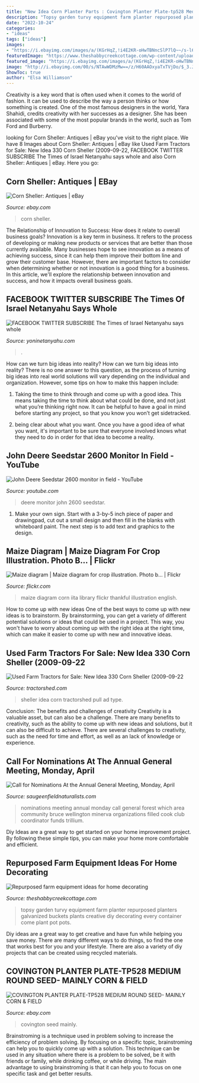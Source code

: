 ```yaml
---
title: "New Idea Corn Planter Parts : Covington Planter Plate-tp528 Medium Round Seed- Mainly Corn &amp; Field"
description: "Topsy garden turvy equipment farm planter repurposed planters galvanized buckets plants creative diy decorating every container come plant pot pots"
date: "2022-10-24"
categories:
- "ideas"
tags: ["ideas"]
images:
- "https://i.ebayimg.com/images/a/(KGrHqZ,!i4E2KR-oHwTBNncSlP7lQ~~/s-l640.jpg"
featuredImage: "https://www.theshabbycreekcottage.com/wp-content/uploads/2016/08/topsy-turvy-planter-made-from-repurposed-farm-equipment.jpg"
featured_image: "https://i.ebayimg.com/images/a/(KGrHqZ,!i4E2KR-oHwTBNncSlP7lQ~~/s-l640.jpg"
image: "http://i.ebayimg.com/00/s/NTAwWDMzMw==/z/H60AAOxyaTxTVjDo/$_3.JPG?set_id=2"
ShowToc: true
author: "Elsa Williamson"
---
```



Creativity is a key word that is often used when it comes to the world of fashion. It can be used to describe the way a person thinks or how something is created. One of the most famous designers in the world, Yara Shahidi, credits creativity with her successes as a designer. She has been associated with some of the most popular brands in the world, such as Tom Ford and Burberry.

	

		
looking for Corn Sheller: Antiques | eBay you've visit to the right place. We have 8 Images about Corn Sheller: Antiques | eBay like Used Farm Tractors for Sale: New Idea 330 Corn Sheller (2009-09-22, FACEBOOK TWITTER SUBSCRIBE The Times of Israel Netanyahu says whole and also Corn Sheller: Antiques | eBay. Here you go:
		
    
## Corn Sheller: Antiques | EBay

<img loading=lazy src="http://i.ebayimg.com/00/s/NTAwWDMzMw==/z/H60AAOxyaTxTVjDo/$_3.JPG?set_id=2" onerror="this.onerror=null;this.src='https://tse3.mm.bing.net/th?id=OIP.oym20bMLwICO2xmyiTkIRQAAAA&amp;pid=15.1';" alt="Corn Sheller: Antiques | eBay">

_Source: ebay.com_

>corn sheller. 

	

The Relationship of Innovation to Success: How does it relate to overall business goals?
Innovation is a key term in business. It refers to the process of developing or making new products or services that are better than those currently available. Many businesses hope to see innovation as a means of achieving success, since it can help them improve their bottom line and grow their customer base. However, there are important factors to consider when determining whether or not innovation is a good thing for a business. In this article, we'll explore the relationship between innovation and success, and how it impacts overall business goals.

    
## FACEBOOK TWITTER SUBSCRIBE The Times Of Israel Netanyahu Says Whole

<img loading=lazy src="http://yoninetanyahu.com/wp-content/uploads/2021/07/MISSION-VISION-STORY-AND-COMMUNICATION52.jpg" onerror="this.onerror=null;this.src='https://tse3.mm.bing.net/th?id=OIP.PZTYPrOuI1cJ-qVptnH6pAHaEK&amp;pid=15.1';" alt="FACEBOOK TWITTER SUBSCRIBE The Times of Israel Netanyahu says whole">

_Source: yoninetanyahu.com_

>. 

	

How can we turn big ideas into reality?
How can we turn big ideas into reality? There is no one answer to this question, as the process of turning big ideas into real world solutions will vary depending on the individual and organization. However, some tips on how to make this happen include:
1) Taking the time to think through and come up with a good idea. This means taking the time to think about what could be done, and not just what you’re thinking right now. It can be helpful to have a goal in mind before starting any project, so that you know you won’t get sidetracked.

2) being clear about what you want. Once you have a good idea of what you want, it's important to be sure that everyone involved knows what they need to do in order for that idea to become a reality.

    
## John Deere Seedstar 2600 Monitor In Field - YouTube

<img loading=lazy src="https://i.ytimg.com/vi/xg9fkSgZDPA/maxresdefault.jpg" onerror="this.onerror=null;this.src='https://tse3.mm.bing.net/th?id=OIP.zsXKkBIy1L5sHfW7c8dn9gHaEK&amp;pid=15.1';" alt="John Deere Seedstar 2600 monitor in field - YouTube">

_Source: youtube.com_

>deere monitor john 2600 seedstar. 

	

1. Make your own sign. Start with a 3-by-5 inch piece of paper and drawingpad, cut out a small design and then fill in the blanks with whiteboard paint. The next step is to add text and graphics to the design.

    
## Maize Diagram | Maize Diagram For Crop Illustration. Photo B… | Flickr

<img loading=lazy src="https://c2.staticflickr.com/8/7181/6909771827_77c99cfb2c_b.jpg" onerror="this.onerror=null;this.src='https://tse4.mm.bing.net/th?id=OIP.ozmhp6oeg1Hm-Zgsu6wDVQHaLI&amp;pid=15.1';" alt="Maize diagram | Maize diagram for crop illustration. Photo b… | Flickr">

_Source: flickr.com_

>maize diagram corn iita library flickr thankful illustration english. 

	

How to come up with new ideas
One of the best ways to come up with new ideas is to brainstorm. By brainstorming, you can get a variety of different potential solutions or ideas that could be used in a project. This way, you won't have to worry about coming up with the right idea at the right time, which can make it easier to come up with new and innovative ideas.

    
## Used Farm Tractors For Sale: New Idea 330 Corn Sheller (2009-09-22

<img loading=lazy src="http://www.tractorshed.com/photoads/upload/352316_opt.jpg" onerror="this.onerror=null;this.src='https://tse2.mm.bing.net/th?id=OIP.Uh-Ugswwwi6NhGWLARt_UQHaFj&amp;pid=15.1';" alt="Used Farm Tractors for Sale: New Idea 330 Corn Sheller (2009-09-22">

_Source: tractorshed.com_

>sheller idea corn tractorshed pull ad type. 

	

Conclusion: The benefits and challenges of creativity
Creativity is a valuable asset, but can also be a challenge. There are many benefits to creativity, such as the ability to come up with new ideas and solutions, but it can also be difficult to achieve. There are several challenges to creativity, such as the need for time and effort, as well as an lack of knowledge or experience.

    
## Call For Nominations At The Annual General Meeting, Monday, April

<img loading=lazy src="https://www.saugeenfieldnaturalists.com/SFN/2010_Miscellaneous_Archives_files/shapeimage_4.png" onerror="this.onerror=null;this.src='https://tse2.mm.bing.net/th?id=OIP.fb4j5yqc3ZrPO6Gvw1FUFQAAAA&amp;pid=15.1';" alt="Call for Nominations At the Annual General Meeting, Monday, April">

_Source: saugeenfieldnaturalists.com_

>nominations meeting annual monday call general forest which area community bruce wellington minerva organizations filled cook club coordinator funds trillium. 

	

Diy Ideas are a great way to get started on your home improvement project. By following these simple tips, you can make your home more comfortable and efficient.

    
## Repurposed Farm Equipment Ideas For Home Decorating

<img loading=lazy src="https://www.theshabbycreekcottage.com/wp-content/uploads/2016/08/topsy-turvy-planter-made-from-repurposed-farm-equipment.jpg" onerror="this.onerror=null;this.src='https://tse3.mm.bing.net/th?id=OIP.uXtQcn9lJTfy97tdjhFFmQHaLL&amp;pid=15.1';" alt="Repurposed farm equipment ideas for home decorating">

_Source: theshabbycreekcottage.com_

>topsy garden turvy equipment farm planter repurposed planters galvanized buckets plants creative diy decorating every container come plant pot pots. 

	

Diy ideas are a great way to get creative and have fun while helping you save money. There are many different ways to do things, so find the one that works best for you and your lifestyle. There are also a variety of diy projects that can be created using recycled materials.

    
## COVINGTON PLANTER PLATE-TP528 MEDIUM ROUND SEED- MAINLY CORN &amp; FIELD

<img loading=lazy src="https://i.ebayimg.com/images/a/(KGrHqZ,!i4E2KR-oHwTBNncSlP7lQ~~/s-l640.jpg" onerror="this.onerror=null;this.src='https://tse3.mm.bing.net/th?id=OIP.WUuwVCcGQIjjPjMSSzksLQHaFj&amp;pid=15.1';" alt="COVINGTON PLANTER PLATE-TP528 MEDIUM ROUND SEED- MAINLY CORN &amp; FIELD">

_Source: ebay.com_

>covington seed mainly. 

	

Brainstroming is a technique used in problem solving to increase the efficiency of problem solving. By focusing on a specific topic, brainstroming can help you to quickly come up with a solution. This technique can be used in any situation where there is a problem to be solved, be it with friends or family, while drinking coffee, or while driving. The main advantage to using brainstroming is that it can help you to focus on one specific task and get better results.

